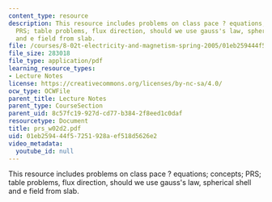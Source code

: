 ```yaml
---
content_type: resource
description: This resource includes problems on class pace ? equations; concepts;
  PRS; table problems, flux direction, should we use gauss's law, spherical shell
  and e field from slab.
file: /courses/8-02t-electricity-and-magnetism-spring-2005/01eb259444f57251928aef518d5626e2_prs_w02d2.pdf
file_size: 283018
file_type: application/pdf
learning_resource_types:
- Lecture Notes
license: https://creativecommons.org/licenses/by-nc-sa/4.0/
ocw_type: OCWFile
parent_title: Lecture Notes
parent_type: CourseSection
parent_uid: 8c57fc19-927d-cd77-b384-2f8eed1c0daf
resourcetype: Document
title: prs_w02d2.pdf
uid: 01eb2594-44f5-7251-928a-ef518d5626e2
video_metadata:
  youtube_id: null
---
```

This resource includes problems on class pace ? equations; concepts; PRS; table problems, flux direction, should we use gauss's law, spherical shell and e field from slab.